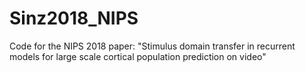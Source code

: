 # Sinz2018_NIPS
Code for the NIPS 2018 paper: "Stimulus domain transfer in recurrent models for large scale cortical population prediction on video"
